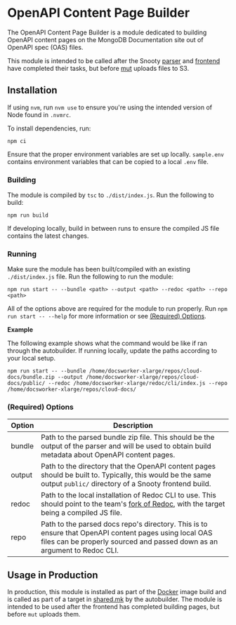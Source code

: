# OpenAPI Content Page Builder

The OpenAPI Content Page Builder is a module dedicated to building OpenAPI content
pages on the MongoDB Documentation site out of OpenAPI spec (OAS) files.

This module is intended to be called after the Snooty [parser](https://github.com/mongodb/snooty-parser) and [frontend](https://github.com/mongodb/snooty) have completed their
tasks, but before [mut](https://github.com/mongodb/mut) uploads files to S3.

## Installation

If using `nvm`, run `nvm use` to ensure you're using the intended version
of Node found in `.nvmrc`.

To install dependencies, run:

```
npm ci
```

Ensure that the proper environment variables are set up locally. `sample.env`
contains environment variables that can be copied to a local `.env` file.

### Building

The module is compiled by `tsc` to `./dist/index.js`. Run the following to build:

```
npm run build
```

If developing locally, build in between runs to ensure the compiled JS file contains
the latest changes.

### Running

Make sure the module has been built/compiled with an existing `./dist/index.js` file.
Run the following to run the module:

```
npm run start -- --bundle <path> --output <path> --redoc <path> --repo <path>
```

All of the options above are required for the module to run properly. Run
`npm run start -- --help` for more information or see [(Required) Options](#required-options).

**Example**

The following example shows what the command would be like if ran through the
autobuilder. If running locally, update the paths according to your local setup.

```
npm run start -- --bundle /home/docsworker-xlarge/repos/cloud-docs/bundle.zip --output /home/docsworker-xlarge/repos/cloud-docs/public/ --redoc /home/docsworker-xlarge/redoc/cli/index.js --repo /home/docsworker-xlarge/repos/cloud-docs/
```

### (Required) Options

| Option | Description                                                                                                                                                                            |
| ------ | -------------------------------------------------------------------------------------------------------------------------------------------------------------------------------------- |
| bundle | Path to the parsed bundle zip file. This should be the output of the parser and will be used to obtain build metadata about OpenAPI content pages.                                     |
| output | Path to the directory that the OpenAPI content pages should be built to. Typically, this would be the same output `public/` directory of a Snooty frontend build.                      |
| redoc  | Path to the local installation of Redoc CLI to use. This should point to the team's [fork of Redoc](https://github.com/mongodb-forks/redoc), with the target being a compiled JS file. |
| repo   | Path to the parsed docs repo's directory. This is to ensure that OpenAPI content pages using local OAS files can be properly sourced and passed down as an argument to Redoc CLI.      |

## Usage in Production

In production, this module is installed as part of the [Docker](https://github.com/mongodb/docs-worker-pool/blob/master/Dockerfile) image build and is called as part of a target in [shared.mk](https://github.com/mongodb/docs-worker-pool/blob/meta/makefiles/shared.mk) by the autobuilder. The module is intended to be used after the frontend has completed building pages, but before `mut` uploads them.
